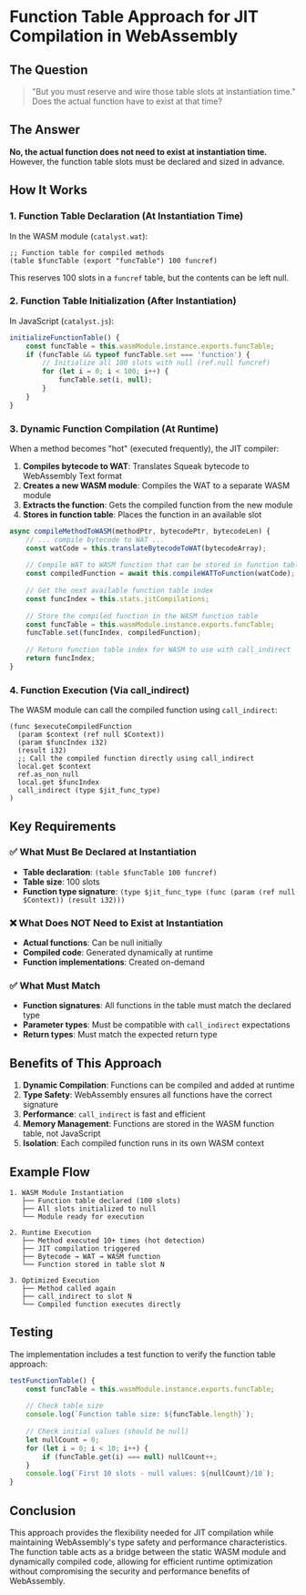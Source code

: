 # Function Table Approach for JIT Compilation in WebAssembly

## The Question

> "But you must reserve and wire those table slots at instantiation time." Does the actual function have to exist at that time?

## The Answer

**No, the actual function does not need to exist at instantiation time.** However, the function table slots must be declared and sized in advance.

## How It Works

### 1. Function Table Declaration (At Instantiation Time)

In the WASM module (`catalyst.wat`):
```wat
;; Function table for compiled methods
(table $funcTable (export "funcTable") 100 funcref)
```

This reserves 100 slots in a `funcref` table, but the contents can be left null.

### 2. Function Table Initialization (After Instantiation)

In JavaScript (`catalyst.js`):
```javascript
initializeFunctionTable() {
    const funcTable = this.wasmModule.instance.exports.funcTable;
    if (funcTable && typeof funcTable.set === 'function') {
        // Initialize all 100 slots with null (ref.null funcref)
        for (let i = 0; i < 100; i++) {
            funcTable.set(i, null);
        }
    }
}
```

### 3. Dynamic Function Compilation (At Runtime)

When a method becomes "hot" (executed frequently), the JIT compiler:

1. **Compiles bytecode to WAT**: Translates Squeak bytecode to WebAssembly Text format
2. **Creates a new WASM module**: Compiles the WAT to a separate WASM module
3. **Extracts the function**: Gets the compiled function from the new module
4. **Stores in function table**: Places the function in an available slot

```javascript
async compileMethodToWASM(methodPtr, bytecodePtr, bytecodeLen) {
    // ... compile bytecode to WAT ...
    const watCode = this.translateBytecodeToWAT(bytecodeArray);
    
    // Compile WAT to WASM function that can be stored in function table
    const compiledFunction = await this.compileWATToFunction(watCode);
    
    // Get the next available function table index
    const funcIndex = this.stats.jitCompilations;
    
    // Store the compiled function in the WASM function table
    const funcTable = this.wasmModule.instance.exports.funcTable;
    funcTable.set(funcIndex, compiledFunction);
    
    // Return function table index for WASM to use with call_indirect
    return funcIndex;
}
```

### 4. Function Execution (Via call_indirect)

The WASM module can call the compiled function using `call_indirect`:

```wat
(func $executeCompiledFunction
  (param $context (ref null $Context))
  (param $funcIndex i32)
  (result i32)
  ;; Call the compiled function directly using call_indirect
  local.get $context
  ref.as_non_null
  local.get $funcIndex
  call_indirect (type $jit_func_type)
)
```

## Key Requirements

### ✅ What Must Be Declared at Instantiation
- **Table declaration**: `(table $funcTable 100 funcref)`
- **Table size**: 100 slots
- **Function type signature**: `(type $jit_func_type (func (param (ref null $Context)) (result i32)))`

### ❌ What Does NOT Need to Exist at Instantiation
- **Actual functions**: Can be null initially
- **Compiled code**: Generated dynamically at runtime
- **Function implementations**: Created on-demand

### ✅ What Must Match
- **Function signatures**: All functions in the table must match the declared type
- **Parameter types**: Must be compatible with `call_indirect` expectations
- **Return types**: Must match the expected return type

## Benefits of This Approach

1. **Dynamic Compilation**: Functions can be compiled and added at runtime
2. **Type Safety**: WebAssembly ensures all functions have the correct signature
3. **Performance**: `call_indirect` is fast and efficient
4. **Memory Management**: Functions are stored in the WASM function table, not JavaScript
5. **Isolation**: Each compiled function runs in its own WASM context

## Example Flow

```
1. WASM Module Instantiation
   ├── Function table declared (100 slots)
   ├── All slots initialized to null
   └── Module ready for execution

2. Runtime Execution
   ├── Method executed 10+ times (hot detection)
   ├── JIT compilation triggered
   ├── Bytecode → WAT → WASM function
   └── Function stored in table slot N

3. Optimized Execution
   ├── Method called again
   ├── call_indirect to slot N
   └── Compiled function executes directly
```

## Testing

The implementation includes a test function to verify the function table approach:

```javascript
testFunctionTable() {
    const funcTable = this.wasmModule.instance.exports.funcTable;
    
    // Check table size
    console.log(`Function table size: ${funcTable.length}`);
    
    // Check initial values (should be null)
    let nullCount = 0;
    for (let i = 0; i < 10; i++) {
        if (funcTable.get(i) === null) nullCount++;
    }
    console.log(`First 10 slots - null values: ${nullCount}/10`);
}
```

## Conclusion

This approach provides the flexibility needed for JIT compilation while maintaining WebAssembly's type safety and performance characteristics. The function table acts as a bridge between the static WASM module and dynamically compiled code, allowing for efficient runtime optimization without compromising the security and performance benefits of WebAssembly. 
